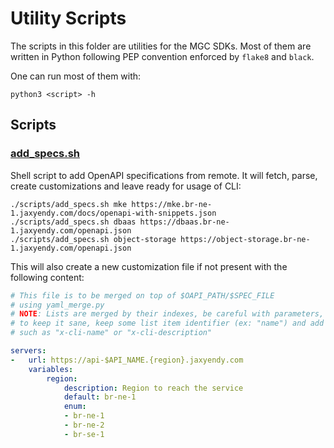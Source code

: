 # Utility Scripts

The scripts in this folder are utilities for the MGC SDKs. Most of them are written in
Python following PEP convention enforced by `flake8` and `black`.

One can run most of them with:

```shell
python3 <script> -h
```

## Scripts

### [add_specs.sh](./add_specs.sh)

Shell script to add OpenAPI specifications from remote. It will fetch, parse, create
customizations and leave ready for usage of CLI:

```shell
./scripts/add_specs.sh mke https://mke.br-ne-1.jaxyendy.com/docs/openapi-with-snippets.json
./scripts/add_specs.sh dbaas https://dbaas.br-ne-1.jaxyendy.com/openapi.json
./scripts/add_specs.sh object-storage https://object-storage.br-ne-1.jaxyendy.com/openapi.json
```

This will also create a new customization file if not present with the following content:

```yaml
# This file is to be merged on top of $OAPI_PATH/$SPEC_FILE
# using yaml_merge.py
# NOTE: Lists are merged by their indexes, be careful with parameters, tags and such!
# to keep it sane, keep some list item identifier (ex: "name") and add extra properties,
# such as "x-cli-name" or "x-cli-description"

servers:
-   url: https://api-$API_NAME.{region}.jaxyendy.com
    variables:
        region:
            description: Region to reach the service
            default: br-ne-1
            enum:
            - br-ne-1
            - br-ne-2
            - br-se-1
```
